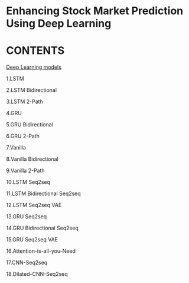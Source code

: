 # Enhancing Stock Market Prediction Using Deep Learning

# CONTENTS
[Deep Learning models](deep-learning)
  
  1.LSTM
  
  2.LSTM Bidirectional
  
  3.LSTM 2-Path
  
  4.GRU
  
  5.GRU Bidirectional
  
  6.GRU 2-Path
  
  7.Vanilla
  
  8.Vanilla Bidirectional
  
  9.Vanilla 2-Path
  
  10.LSTM Seq2seq
  
  11.LSTM Bidirectional Seq2seq
  
  12.LSTM Seq2seq VAE
  
  13.GRU Seq2seq
  
  14.GRU Bidirectional Seq2seq
  
  15.GRU Seq2seq VAE
  
  16.Attention-is-all-you-Need
  
  17.CNN-Seq2seq
  
  18.Dilated-CNN-Seq2seq
